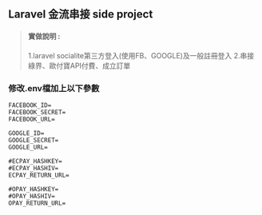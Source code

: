 ## Laravel 金流串接 side project

>#### 實做說明 :
>1.laravel socialite第三方登入(使用FB、GOOGLE)及一般註冊登入
>2.串接綠界、歐付寶API付費、成立訂單


### 修改.env檔加上以下參數
```
FACEBOOK_ID=
FACEBOOK_SECRET=
FACEBOOK_URL=

GOOGLE_ID=
GOOGLE_SECRET=
GOOGLE_URL=

#ECPAY_HASHKEY=
#ECPAY_HASHIV=
ECPAY_RETURN_URL=

#OPAY_HASHKEY=
#OPAY_HASHIV=
OPAY_RETURN_URL=

```